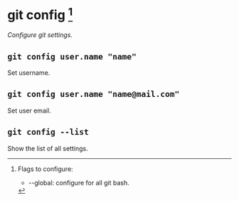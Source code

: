 # git config [^flags]

*Configure git settings.*

## `git config user.name "name"`

Set username.

## `git config user.name "name@mail.com"`

Set user email.

## `git config --list`

Show the list of all settings.

[^flags]: Flags to configure:

    - --global: configure for all git bash.
